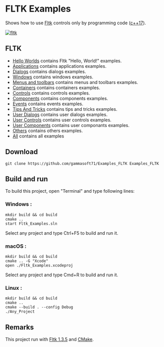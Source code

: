 
# FLTK Examples

Shows how to use [Fltk](https://www.fltk.org) controls only by programming code ([c++17](https://en.cppreference.com/w/)).

[![fltk](docs/Pictures/fltk_header.png)](https://www.fltk.org)

## FLTK
* [Hello Worlds](src/Hello_Worlds/README.md) contains Fltk "Hello, World!" examples.
* [Applications](src/Applications/README.md) contains applications examples.
* [Dialogs](src/Dialogs/README.md) contains dialogs examples.
* [Windows](src/Windows/README.md) contains windows examples.
* [Menus and toolbars](src/Menus_And_Toolbars/README.md) contains menus and toolbars examples.
* [Containers](src/Containers/README.md) contains containers examples.
* [Controls](src/Controls/README.md) contains controls examples.
* [Components](src/Components/README.md) contains components examples.
* [Events](src/Events/README.md) contains events examples.
* [Tips And Tricks](src/Tips_And_Tricks/README.md) contains tips and tricks examples.
* [User Dialogs](src/User_Dialogs/README.md) contains user dialogs examples.
* [User Controls](src/User_Controls/README.md) contains user controls examples.
* [User Components](src/User_Components/README.md) contains user componants examples.
* [Others](src/Others/README.md) contains others examples.
* [All](src/README.md) contains all examples

## Download

``` shell
git clone https://github.com/gammasoft71/Examples_FLTK Examples_FLTK
```

## Build and run

To build this project, open "Terminal" and type following lines:

### Windows :

``` shell
mkdir build && cd build
cmake .. 
start Fltk_Examples.sln
```

Select any project and type Ctrl+F5 to build and run it.

### macOS :

``` shell
mkdir build && cd build
cmake .. -G "Xcode"
open ./Fltk_Examples.xcodeproj
```

Select any project and type Cmd+R to build and run it.

### Linux :

``` shell
mkdir build && cd build
cmake .. 
cmake --build . --config Debug
./Any_Project
```

## Remarks

This project run with [Fltk 1.3.5](https://www.Fltk.org) and [CMake](https://cmake.org).
